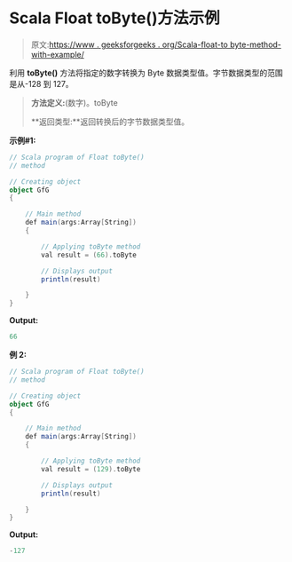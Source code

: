 # Scala Float toByte()方法示例

> 原文:[https://www . geeksforgeeks . org/Scala-float-to byte-method-with-example/](https://www.geeksforgeeks.org/scala-float-tobyte-method-with-example/)

利用 **toByte()** 方法将指定的数字转换为 Byte 数据类型值。字节数据类型的范围是从-128 到 127。

> **方法定义:**(数字)。toByte
> 
> **返回类型:**返回转换后的字节数据类型值。

**示例#1:**

```scala
// Scala program of Float toByte()
// method

// Creating object
object GfG
{ 

    // Main method
    def main(args:Array[String])
    {

        // Applying toByte method
        val result = (66).toByte

        // Displays output
        println(result)

    }
} 
```

**Output:**

```scala
66

```

**例 2:**

```scala
// Scala program of Float toByte()
// method

// Creating object
object GfG
{ 

    // Main method
    def main(args:Array[String])
    {

        // Applying toByte method
        val result = (129).toByte

        // Displays output
        println(result)

    }
} 
```

**Output:**

```scala
-127

```